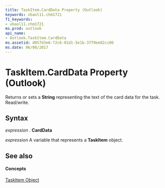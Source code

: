 ```yaml
---
title: TaskItem.CardData Property (Outlook)
keywords: vbaol11.chm1721
f1_keywords:
- vbaol11.chm1721
ms.prod: outlook
api_name:
- Outlook.TaskItem.CardData
ms.assetid: d057d3e6-72c6-01d1-5e1b-37f9ee82cc06
ms.date: 06/08/2017
---
```



# TaskItem.CardData Property (Outlook)

Returns or sets a  **String** representing the text of the card data for the task. Read/write.


## Syntax

 _expression_ . **CardData**

 _expression_ A variable that represents a **TaskItem** object.


## See also


#### Concepts


[TaskItem Object](Outlook.TaskItem.md)

